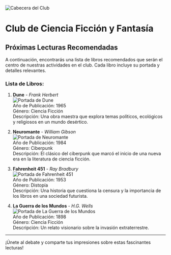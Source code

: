 ![Cabecera del Club](../imagenes/1.Club_Ficcion/retro_sci_fi_pulp_adventure__10_by_zombardo_dhmunvr-fullview.png)

# Club de Ciencia Ficción y Fantasía

## Próximas Lecturas Recomendadas

A continuación, encontrarás una lista de libros recomendados que serán el centro de nuestras actividades en el club. Cada libro incluye su portada y detalles relevantes.

### Lista de Libros:

1. **Dune** - *Frank Herbert*  
   ![Portada de Dune](../imagenes/CienciaFiccion/Dune.jpg)  
   Año de Publicación: 1965  
   Género: Ciencia Ficción  
   Descripción: Una obra maestra que explora temas políticos, ecológicos y religiosos en un mundo desértico.

2. **Neuromante** - *William Gibson*  
   ![Portada de Neuromante](../imagenes/CienciaFiccion/Neuromante.jpg)  
   Año de Publicación: 1984  
   Género: Ciberpunk  
   Descripción: El clásico del ciberpunk que marcó el inicio de una nueva era en la literatura de ciencia ficción.

3. **Fahrenheit 451** - *Ray Bradbury*  
   ![Portada de Fahrenheit 451](../imagenes/CienciaFiccion/Fahrenheit451.jpg)  
   Año de Publicación: 1953  
   Género: Distopía  
   Descripción: Una historia que cuestiona la censura y la importancia de los libros en una sociedad futurista.

4. **La Guerra de los Mundos** - *H.G. Wells*  
   ![Portada de La Guerra de los Mundos](../imagenes/CienciaFiccion/LaGuerraDeLosMundos.jpg)  
   Año de Publicación: 1898  
   Género: Ciencia Ficción  
   Descripción: Un relato visionario sobre la invasión extraterrestre.

---

¡Únete al debate y comparte tus impresiones sobre estas fascinantes lecturas!
